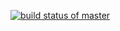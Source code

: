

[![build status of master](https://travis-ci.org/engeljb10/GitHubApi567.svg?branch=master)](https://travis-ci.org/engeljb10/GitHubApi567)

